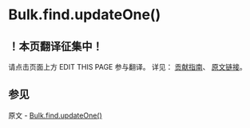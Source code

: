 # Bulk.find.updateOne()

## ！本页翻译征集中！

请点击页面上方 EDIT THIS PAGE 参与翻译。
详见：
[贡献指南]( https://github.com/JinMuInfo/MongoDB-Manual-zh/blob/master/CONTRIBUTING.md )、
[原文链接](  https://docs.mongodb.com/manual/reference/method/Bulk.find.updateOne/  )。

## 参见

原文 - [Bulk.find.updateOne()]( https://docs.mongodb.com/manual/reference/method/Bulk.find.updateOne/ )

